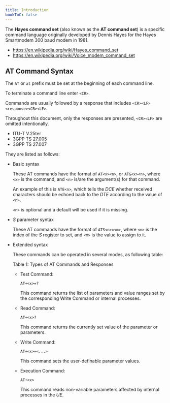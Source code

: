 ```yaml
---
title: Introduction
bookToC: false
---
```


The **Hayes command set** (also known as the **AT command set**) is a specific command language originally developed by Dennis Hayes for the Hayes Smartmodem 300 baud modem in 1981.

- <https://en.wikipedia.org/wiki/Hayes_command_set>
- <https://en.wikipedia.org/wiki/Voice_modem_command_set>

## AT Command Syntax

The `AT` or `at` prefix must be set at the beginning of each command line.

To terminate a command line enter `<CR>`.

Commands are usually followed by a response that includes `<CR><LF><response><CR><LF>`.

Throughout this document, only the responses are presented, `<CR><LF>` are omitted intentionally.

- ITU-T V.25ter
- 3GPP TS 27.005
- 3GPP TS 27.007

They are listed as follows:

- Basic syntax

  These AT commands have the format of `AT<x><n>`,
  or `AT&<x><n>`,
  where `<x>` is the command,
  and `<n>` is/are the argument(s)
  for that command.

  An example of this is `ATE<n>`,
  which tells the _DCE_ whether received characters
  should be echoed back to the _DTE_ according
  to the value of `<n>`.

  `<n>` is optional and a default will be used if it is missing.

- _S_ parameter syntax

  These AT commands have the format of `ATS<n>=<m>`,
  where `<n>` is the index of the _S_ register to set,
  and `<m>` is the value to assign to it.

- Extended syntax

  These commands can be operated in several modes, as following table:

  Table 1: Types of AT Commands and Responses

  - Test Command:

    ```at
    AT+<x>=?
    ```

    This command returns the list of parameters and value ranges set by the corresponding Write Command or internal processes.

  - Read Command:

    ```at
    AT+<x>?
    ```

    This command returns the currently set value of the parameter or parameters.

  - Write Command:

    ```at
    AT+<x>=<...>
    ```

    This command sets the user-definable parameter values.

  - Execution Command:

    ```at
    AT+<x>
    ```

    This command reads non-variable parameters affected by internal processes in the _UE_.
